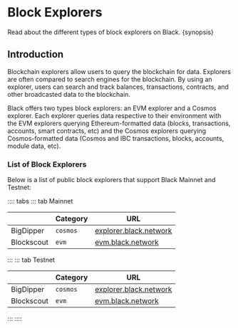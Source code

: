<!--
order: 3
-->

# Block Explorers

Read about the different types of block explorers on Black. {synopsis}

## Introduction

Blockchain explorers allow users to query the blockchain for data. Explorers are often compared to search engines for the blockchain. By using an explorer, users can search and track balances, transactions, contracts, and other broadcasted data to the blockchain.

Black offers two types block explorers: an EVM explorer and a Cosmos explorer. Each explorer queries data respective to their environment with the EVM explorers querying Ethereum-formatted data (blocks, transactions, accounts, smart contracts, etc) and the Cosmos explorers querying Cosmos-formatted data (Cosmos and IBC transactions, blocks, accounts, module data, etc).

### List of Block Explorers

Below is a list of public block explorers that support Black Mainnet and Testnet:

:::: tabs
::: tab Mainnet

|            | Category       | URL                                                        |
| ---------- | -------------- |------------------------------------------------------------|
| BigDipper  | `cosmos`       | [explorer.black.network](https://explorer.black.network/) |
| Blockscout | `evm`          | [evm.black.network](https://evm.black.network/)            |

:::
::: tab Testnet

|            | Category | URL                                                                            |
| ---------- | -------- | ------------------------------------------------------------------------------ |
| BigDipper  | `cosmos`       | [explorer.black.network](https://explorer.black.network/) |
| Blockscout | `evm`          | [evm.black.network](https://evm.black.network/)            |
:::
::::
